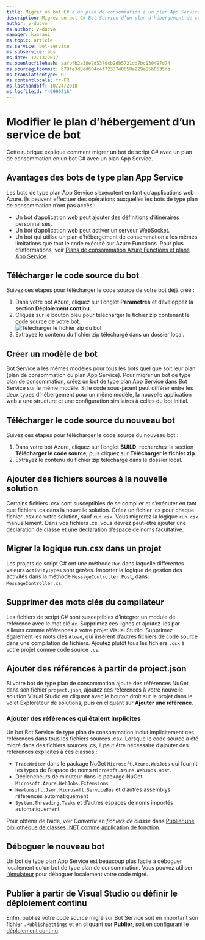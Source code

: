 ```yaml
---
title: Migrer un bot C# d’un plan de consommation à un plan App Service | Microsoft Docs
description: Migrez un bot C# Bot Service d’un plan d’hébergement de consommation à un plan d’hébergement App Service.
author: v-ducvo
ms.author: v-ducvo
manager: kamrani
ms.topic: article
ms.service: bot-service
ms.subservice: abs
ms.date: 12/13/2017
ms.openlocfilehash: aafbfb2a38e2d5370cb2db5721dd7bc130497d74
ms.sourcegitcommit: b78fe3d8dd604c4f7233740658a229e85b8535dd
ms.translationtype: HT
ms.contentlocale: fr-FR
ms.lasthandoff: 10/24/2018
ms.locfileid: "49999216"
---
```

# <a name="change-the-hosting-plan-for-your-bot-service"></a>Modifier le plan d’hébergement d’un service de bot

Cette rubrique explique comment migrer un bot de script C# avec un plan de consommation en un bot C# avec un plan App Service. 

## <a name="advantages-of-a-bot-on-an-app-service-plan"></a>Avantages des bots de type plan App Service

Les bots de type plan App Service s’exécutent en tant qu’applications web Azure. Ils peuvent effectuer des opérations auxquelles les bots de type plan de consommation n’ont pas accès :

- Un bot d’application web peut ajouter des définitions d’itinéraires personnalisés.
- Un bot d’application web peut activer un serveur WebSocket. 
- Un bot qui utilise un plan d’hébergement de consommation a les mêmes limitations que tout le code exécuté sur Azure Functions. Pour plus d’informations, voir <a target='_blank' href='/azure/azure-functions/functions-scale'>Plans de consommation Azure Functions et plans App Service</a>.

## <a name="download-your-existing-bot-source"></a>Télécharger le code source du bot

Suivez ces étapes pour télécharger le code source de votre bot déjà créé :

1. Dans votre bot Azure, cliquez sur l’onglet **Paramètres** et développez la section **Déploiement continu**.  
2. Cliquez sur le bouton bleu pour télécharger le fichier zip contenant le code source de votre bot.  
    ![Télécharger le fichier zip du bot](~/media/continuous-deployment-consumption-download.png)
3. Extrayez le contenu du fichier zip téléchargé dans un dossier local. 


## <a name="create-a-bot-template"></a>Créer un modèle de bot

Bot Service a les mêmes modèles pour tous les bots quel que soit leur plan (plan de consommation ou plan App Service). Pour migrer un bot de type plan de consommation, créez un bot de type plan App Service dans Bot Service sur le même modèle. Si le code sous-jacent peut différer entre les deux types d’hébergement pour un même modèle, la nouvelle application web a une structure et une configuration similaires à celles du bot initial.

## <a name="download-the-new-bot-source"></a>Télécharger le code source du nouveau bot

Suivez ces étapes pour télécharger le code source du nouveau bot :

1. Dans votre bot Azure, cliquez sur l’onglet **BUILD**, recherchez la section **Télécharger le code source**, puis cliquez sur **Télécharger le fichier zip**. 
2. Extrayez le contenu du fichier zip téléchargé dans le dossier local.

## <a name="add-source-files-to-new-solution"></a>Ajouter des fichiers sources à la nouvelle solution

Certains fichiers .csx sont susceptibles de se compiler et s’exécuter en tant que fichiers .cs dans la nouvelle solution. Créez un fichier .cs pour chaque fichier .csx de votre solution, sauf `run.csx`. Vous migrerez la logique `run.csx` manuellement. Dans vos fichiers .cs, vous devrez peut-être ajouter une déclaration de classe et une déclaration d’espace de noms facultative.

## <a name="migrate-runcsx-logic-into-your-project"></a>Migrer la logique run.csx dans un projet

Les projets de script C# ont une méthode `Run` dans laquelle différentes valeurs `ActivityTypes` sont gérées. Importer la logique de gestion des activités dans la méthode `MessageController.Post`, dans `MessageController.cs`.

## <a name="remove-compiler-keywords"></a>Supprimer des mots clés du compilateur

Les fichiers de script C# sont susceptibles d’intégrer un module de référence avec le mot clé `#r`. Supprimez ces lignes et ajoutez-les par ailleurs comme références à votre projet Visual Studio. Supprimez également les mots clés `#load`, qui insèrent d’autres fichiers de code source dans une compilation de fichiers. Ajoutez plutôt tous les fichiers `.csx` à votre projet comme code source `.cs`.

## <a name="add-references-from-projectjson"></a>Ajouter des références à partir de project.json

Si votre bot de type plan de consommation ajoute des références NuGet dans son fichier `project.json`, ajoutez ces références à votre nouvelle solution Visual Studio en cliquant avec le bouton droit sur le projet dans le volet Explorateur de solutions, puis en cliquant sur **Ajouter une référence**.

### <a name="add-references-that-were-implicit"></a>Ajouter des références qui étaient implicites

Un bot Bot Service de type plan de consommation inclut implicitement ces références dans tous les fichiers sources .csx. Lorsque le code source a été migré dans des fichiers sources .cs, il peut être nécessaire d’ajouter des références explicites à ces classes :

- `TraceWriter` dans le package NuGet `Microsoft.Azure.WebJobs` qui fournit les types de l’espace de noms `Microsoft.Azure.WebJobs.Host`. 
- Déclencheurs de minuteur dans le package NuGet `Microsoft.Azure.WebJobs.Extensions`
- `Newtonsoft.Json`, `Microsoft.ServiceBus` et d’autres assemblys référencés automatiquement
- `System.Threading.Tasks` et d’autres espaces de noms importés automatiquement

Pour obtenir de l’aide, voir *Convertir en fichiers de classe* dans <a target='_blank' href='https://blogs.msdn.microsoft.com/appserviceteam/2017/03/16/publishing-a-net-class-library-as-a-function-app/'>Publier une bibliothèque de classes .NET comme application de fonction</a>.

## <a name="debug-your-new-bot"></a>Déboguer le nouveau bot

Un bot de type plan App Service est beaucoup plus facile à déboguer localement qu’un bot de type plan de consommation. Vous pouvez utiliser [l’émulateur](bot-service-debug-emulator.md) pour déboguer localement votre code migré.

## <a name="publish-from-visual-studio-or-set-up-continuous-deployment"></a>Publier à partir de Visual Studio ou définir le déploiement continu

Enfin, publiez votre code source migré sur Bot Service soit en important son fichier `.PublishSettings` et en cliquant sur **Publier**, soit en [configurant le déploiement continu](bot-service-debug-bot.md).
